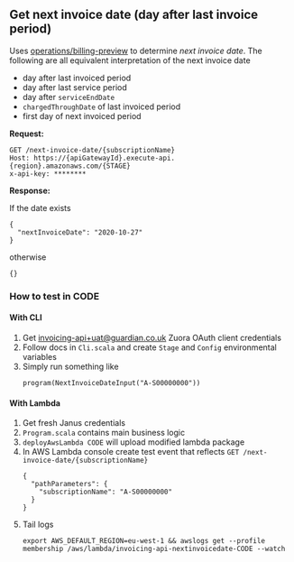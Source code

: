 ## Get next invoice date (day after last invoice period)

Uses [operations/billing-preview](https://www.zuora.com/developer/api-reference/#operation/POST_BillingPreview) 
to determine *next invoice date*. The following are all equivalent interpretation of the next invoice date
 - day after last invoiced period
 - day after last service period
 - day after `serviceEndDate`
 - `chargedThroughDate` of last invoiced period
 - first day of next invoiced period

**Request:**

```
GET /next-invoice-date/{subscriptionName}
Host: https://{apiGatewayId}.execute-api.{region}.amazonaws.com/{STAGE}
x-api-key: ********
```

**Response:**

If the date exists

```
{
  "nextInvoiceDate": "2020-10-27"
}
```

otherwise 

```
{}
```

### How to test in CODE

#### With CLI 

1. Get invoicing-api+uat@guardian.co.uk Zuora OAuth client credentials
1. Follow docs in `Cli.scala` and create `Stage` and `Config` environmental variables
1. Simply run something like
    ```
    program(NextInvoiceDateInput("A-S00000000"))
    ```

#### With Lambda

1. Get fresh Janus credentials
1. `Program.scala` contains main business logic 
1. `deployAwsLambda CODE` will upload modified lambda package
1. In AWS Lambda console create test event that reflects `GET /next-invoice-date/{subscriptionName}`
    ```
    {
      "pathParameters": {
        "subscriptionName": "A-S00000000"
      }
    }
    ```
1. Tail logs 
    ```
    export AWS_DEFAULT_REGION=eu-west-1 && awslogs get --profile membership /aws/lambda/invoicing-api-nextinvoicedate-CODE --watch
    ```
